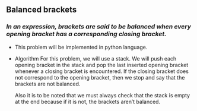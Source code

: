 ## Balanced brackets 

### ***In an expression, brackets are said to be balanced when every opening bracket has a corresponding closing bracket.***

- This problem will be implemented in python language.

- Algorithm
    For this problem, we will use a stack. We will push each opening bracket in the stack and pop the last inserted opening bracket whenever a closing bracket is encountered. If the closing bracket does not correspond to the opening bracket, then we stop and say that the brackets are not balanced.

    Also it is to be noted that we must always check that the stack is empty at the end because if it is not, the brackets aren’t balanced.

